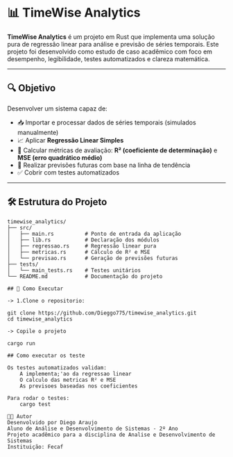 # 📊 TimeWise Analytics

**TimeWise Analytics** é um projeto em Rust que implementa uma solução pura de regressão linear para análise e previsão de séries temporais. Este projeto foi desenvolvido como estudo de caso acadêmico com foco em desempenho, legibilidade, testes automatizados e clareza matemática.

---

## 🔍 Objetivo

Desenvolver um sistema capaz de:

- 📥 Importar e processar dados de séries temporais (simulados manualmente)
- 📈 Aplicar **Regressão Linear Simples**
- 🧮 Calcular métricas de avaliação: **R² (coeficiente de determinação)** e **MSE (erro quadrático médio)**
- 📅 Realizar previsões futuras com base na linha de tendência
- ✅ Cobrir com testes automatizados

---

## 🛠️ Estrutura do Projeto

```plaintext
timewise_analytics/
├── src/
│   ├── main.rs          # Ponto de entrada da aplicação
│   ├── lib.rs           # Declaração dos módulos
│   ├── regressao.rs     # Regressão linear pura
│   ├── metricas.rs      # Cálculo de R² e MSE
│   └── previsao.rs      # Geração de previsões futuras
├── tests/
│   └── main_tests.rs    # Testes unitários
└── README.md            # Documentação do projeto

## 🚀 Como Executar
 
-> 1.Clone o repositorio:

git clone https://github.com/Dieggo775/timewise_analytics.git
cd timewise_analytics

-> Copile o projeto

cargo run

## Como executar os teste

Os testes automatizados validam:
    A implementa;'ao da regressao linear
    O calculo das metricas R² e MSE
    As previsoes baseadas nos coeficientes

Para rodar o testes:
    cargo test

👨‍💻 Autor
Desenvolvido por Diego Araujo
Aluno de Análise e Desenvolvimento de Sistemas - 2º Ano
Projeto acadêmico para a disciplina de Analise e Desenvolvimento de Sistemas
Instituição: Fecaf
